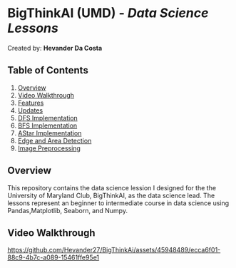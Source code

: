 # BigThinkAI (UMD)  - *Data Science Lessons*

Created by: **Hevander Da Costa**

## Table of Contents

1. [Overview](#Overview)
2. [Video Walkthrough](#Video-Walkthrough)
3. [Features](#Features)
4. [Updates](#Updates)
4. [DFS Implementation](#DFS-Implementation)
6. [BFS Implementation](#BFS-Implementation)
7. [AStar Implementation](#AStar-Implementation)
8. [Edge and Area Detection](#Edge-And-Area-Detection)
9. [Image Preprocessing](#Image-Preprocessing)






## Overview
This repository contains the data science lession I designed for the the University of Maryland Club, BigThinkAI, as the data science lead.
The lessons represent an beginner to intermediate course in data science using Pandas,Matplotlib, Seaborn, and Numpy.


## Video Walkthrough

https://github.com/Hevander27/BigThinkAi/assets/45948489/ecca6f01-88c9-4b7c-a089-15461ffe95e1
